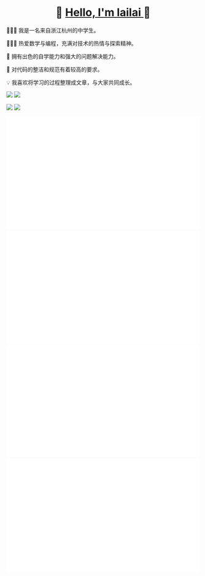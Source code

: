 <h1 align="center">
  🎉
  <a href="https://www.lailai.one">
    Hello, I'm lailai
  </a>
  🥳
</h1>

🧑🏻‍🎓 我是一名来自浙江杭州的中学生。

🧑🏻‍💻 热爱数学与编程，充满对技术的热情与探索精神。

🤯 拥有出色的自学能力和强大的问题解决能力。

🫧 对代码的整洁和规范有着较高的要求。

💡 我喜欢将学习的过程整理成文章，与大家共同成长。

![](https://skillicons.dev/icons?i=java,kotlin,nodejs,figma&theme=light#gh-light-mode-only)
![](https://skillicons.dev/icons?i=java,kotlin,nodejs,figma&theme=dark#gh-dark-mode-only)

![](https://skillicons.dev/icons?i=aws,azure,cloudflare,npm,git,github,c,cpp,qt,html,js,ts,css,py,md,latex,docker,linux,vscode,nodejs,react&theme=light#gh-light-mode-only)
![](https://skillicons.dev/icons?i=aws,azure,cloudflare,npm,git,github,c,cpp,qt,html,js,ts,css,py,md,latex,docker,linux,vscode,nodejs,react&theme=dark#gh-dark-mode-only)

![lailai's GitHub Stats](https://raw.githubusercontent.com/lailai0916/github-stats/master/generated/overview.svg#gh-dark-mode-only)
![lailai's GitHub Stats](https://raw.githubusercontent.com/lailai0916/github-stats/master/generated/overview.svg#gh-light-mode-only)
![Most Used Languages](https://raw.githubusercontent.com/lailai0916/github-stats/master/generated/languages.svg#gh-dark-mode-only)
![Most Used Languages](https://raw.githubusercontent.com/lailai0916/github-stats/master/generated/languages.svg#gh-light-mode-only)
